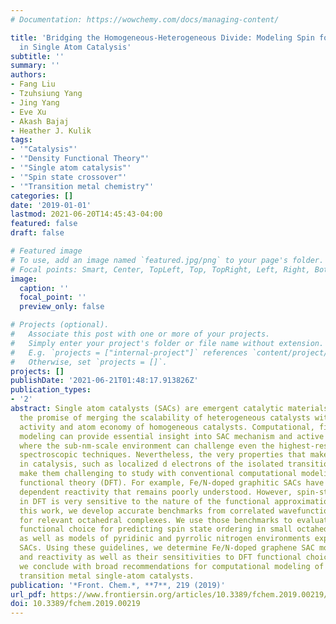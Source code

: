 ```yaml
---
# Documentation: https://wowchemy.com/docs/managing-content/

title: 'Bridging the Homogeneous-Heterogeneous Divide: Modeling Spin for Reactivity
  in Single Atom Catalysis'
subtitle: ''
summary: ''
authors:
- Fang Liu
- Tzuhsiung Yang
- Jing Yang
- Eve Xu
- Akash Bajaj
- Heather J. Kulik
tags:
- '"Catalysis"'
- '"Density Functional Theory"'
- '"Single atom catalysis"'
- '"Spin state crossover"'
- '"Transition metal chemistry"'
categories: []
date: '2019-01-01'
lastmod: 2021-06-20T14:45:43-04:00
featured: false
draft: false

# Featured image
# To use, add an image named `featured.jpg/png` to your page's folder.
# Focal points: Smart, Center, TopLeft, Top, TopRight, Left, Right, BottomLeft, Bottom, BottomRight.
image:
  caption: ''
  focal_point: ''
  preview_only: false

# Projects (optional).
#   Associate this post with one or more of your projects.
#   Simply enter your project's folder or file name without extension.
#   E.g. `projects = ["internal-project"]` references `content/project/deep-learning/index.md`.
#   Otherwise, set `projects = []`.
projects: []
publishDate: '2021-06-21T01:48:17.913826Z'
publication_types:
- '2'
abstract: Single atom catalysts (SACs) are emergent catalytic materials that have
  the promise of merging the scalability of heterogeneous catalysts with the high
  activity and atom economy of homogeneous catalysts. Computational, first-principles
  modeling can provide essential insight into SAC mechanism and active site configuration,
  where the sub-nm-scale environment can challenge even the highest-resolution experimental
  spectroscopic techniques. Nevertheless, the very properties that make SACs attractive
  in catalysis, such as localized d electrons of the isolated transition metal center,
  make them challenging to study with conventional computational modeling using density
  functional theory (DFT). For example, Fe/N-doped graphitic SACs have exhibited spin-state
  dependent reactivity that remains poorly understood. However, spin-state ordering
  in DFT is very sensitive to the nature of the functional approximation chosen. In
  this work, we develop accurate benchmarks from correlated wavefunction theory (WFT)
  for relevant octahedral complexes. We use those benchmarks to evaluate optimal DFT
  functional choice for predicting spin state ordering in small octahedral complexes
  as well as models of pyridinic and pyrrolic nitrogen environments expected in larger
  SACs. Using these guidelines, we determine Fe/N-doped graphene SAC model properties
  and reactivity as well as their sensitivities to DFT functional choice. Finally,
  we conclude with broad recommendations for computational modeling of open-shell
  transition metal single-atom catalysts.
publication: '*Front. Chem.*, **7**, 219 (2019)'
url_pdf: https://www.frontiersin.org/articles/10.3389/fchem.2019.00219/full
doi: 10.3389/fchem.2019.00219
---
```

